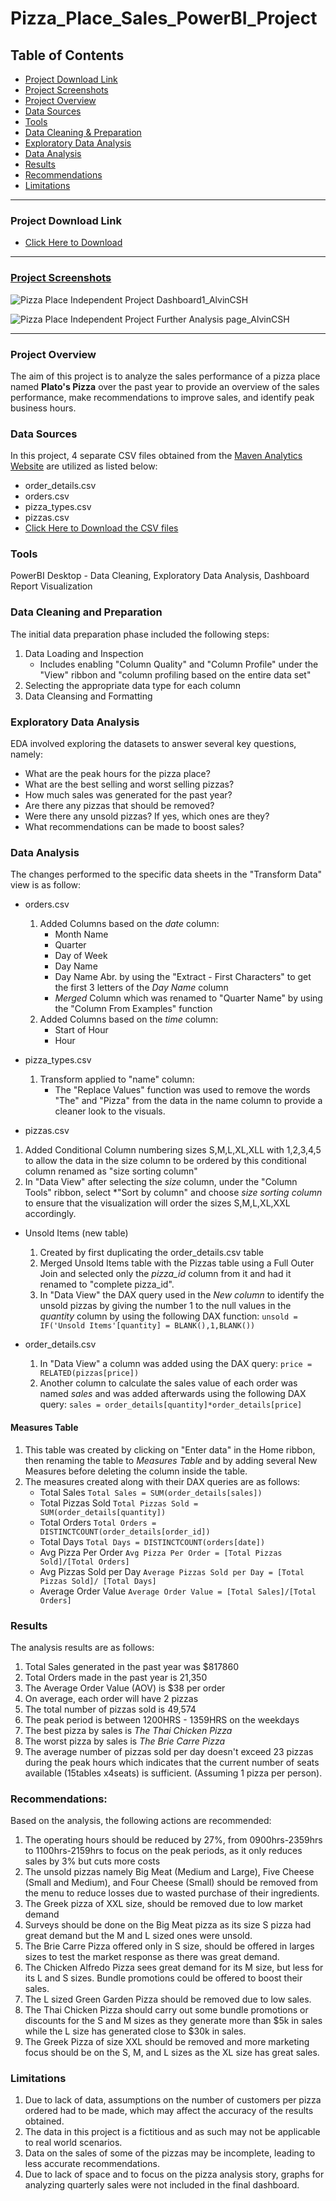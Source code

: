 # Pizza_Place_Sales_PowerBI_Project

## Table of Contents
- [Project Download Link](#project-download-link)
- [Project Screenshots](#project-screenshots)
- [Project Overview](#project-overview)
- [Data Sources](#data-sources)
- [Tools](#tools)
- [Data Cleaning & Preparation](#data-cleaning-and-preparation)
- [Exploratory Data Analysis](#exploratory-data-analysis)
- [Data Analysis](#data-analysis)
- [Results](#results)
- [Recommendations](#recommendations)
- [Limitations](#limitations)

---
### Project Download Link
- [Click Here to Download](https://github.com/alvincsh/Pizza_Place_Sales_PowerBI_Project/blob/main/Project%20and%20screenshots/Pizza%20Place%20Independent%20Project_AlvinCSH.pbix)
---

### <ins>Project Screenshots</ins>
![Pizza Place Independent Project Dashboard1_AlvinCSH](https://github.com/user-attachments/assets/d24c4ef2-d4f9-45d8-9981-57cd8a48660c)

![Pizza Place Independent Project Further Analysis page_AlvinCSH](https://github.com/user-attachments/assets/d1eb0d0b-fc50-49cc-8db0-06529b899f39)


---

### Project Overview

The aim of this project is to analyze the sales performance of a pizza place named **Plato's Pizza** over the past year to provide an overview of the sales performance, make recommendations to improve sales, and identify peak business hours.

### Data Sources

In this project, 4 separate CSV files obtained from the [Maven Analytics Website](https://mavenanalytics.io/data-playground) are utilized as listed below:

- order_details.csv
- orders.csv
- pizza_types.csv
- pizzas.csv
- [Click Here to Download the CSV files](https://github.com/alvincsh/Pizza_Place_Sales_PowerBI_Project/tree/main/pizza_sales%20source%20file%20from%20Maven%20Analytics)



### Tools

PowerBI Desktop - Data Cleaning, Exploratory Data Analysis, Dashboard Report Visualization



### Data Cleaning and Preparation

The initial data preparation phase included the following steps:
1. Data Loading and Inspection
   - Includes enabling "Column Quality" and "Column Profile" under the "View" ribbon and "column profiling based on the entire data set"
2. Selecting the appropriate data type for each column
3. Data Cleansing and Formatting

### Exploratory Data Analysis

EDA involved exploring the datasets to answer several key questions, namely:

- What are the peak hours for the pizza place?
- What are the best selling and worst selling pizzas?
- How much sales was generated for the past year?
- Are there any pizzas that should be removed?
- Were there any unsold pizzas? If yes, which ones are they?
- What recommendations can be made to boost sales?

### Data Analysis

The changes performed to the specific data sheets in the "Transform Data" view is as follow:
- orders.csv
  1. Added Columns based on the *date* column:
     - Month Name
     - Quarter
     - Day of Week
     - Day Name
     - Day Name Abr. by using the "Extract - First Characters" to get the first 3 letters of the *Day Name* column
     - *Merged* Column which was renamed to "Quarter Name" by using the "Column From Examples" function
  2. Added Columns based on the *time* column:
     - Start of Hour
     - Hour

- pizza_types.csv
  1. Transform applied to "name" column:
     - The "Replace Values" function was used to remove the words "The" and "Pizza" from the data in the name column to provide a cleaner look to the visuals.

- pizzas.csv
 1. Added Conditional Column numbering sizes S,M,L,XL,XLL with 1,2,3,4,5 to allow the data in the size column to be ordered by this conditional column renamed as "size sorting column"
 2. In "Data View" after selecting the *size* column, under the "Column Tools" ribbon, select *"Sort by column" and choose *size sorting column* to ensure that the visualization will order the sizes S,M,L,XL,XXL accordingly.

- Unsold Items (new table)
  1. Created by first duplicating the order_details.csv table
  2. Merged Unsold Items table with the Pizzas table using a Full Outer Join and selected only the *pizza_id* column from it and had it renamed to "complete pizza_id".
  3. In "Data View" the DAX query used in the *New column* to identify the unsold pizzas by giving the number 1 to the null values in the *quantity* column by using the following DAX function:
    ``` unsold = IF('Unsold Items'[quantity] = BLANK(),1,BLANK()) ```

- order_details.csv
   1. In "Data View" a column was added using the DAX query:
      ``` price = RELATED(pizzas[price]) ```
   2. Another column to calculate the sales value of each order was named *sales* and was added afterwards using the following DAX query:
      ``` sales = order_details[quantity]*order_details[price] ```
#### Measures Table
  1. This table was created by clicking on "Enter data" in the Home ribbon, then renaming the table to *Measures Table* and by adding several New Measures before deleting the column inside the table.
  2. The measures created along with their DAX queries are as follows:
     - Total Sales ``` Total Sales = SUM(order_details[sales]) ```
     - Total Pizzas Sold ``` Total Pizzas Sold = SUM(order_details[quantity]) ```
     - Total Orders ``` Total Orders = DISTINCTCOUNT(order_details[order_id]) ```
     - Total Days ``` Total Days = DISTINCTCOUNT(orders[date]) ```
     - Avg Pizza Per Order ``` Avg Pizza Per Order = [Total Pizzas Sold]/[Total Orders] ```
     - Avg Pizzas Sold per Day ``` Average Pizzas Sold per Day = [Total Pizzas Sold]/ [Total Days] ```
     - Average Order Value ``` Average Order Value = [Total Sales]/[Total Orders] ```

### Results

The analysis results are as follows:
1. Total Sales generated in the past year was $817860
2. Total Orders made in the past year is 21,350
3. The Average Order Value (AOV) is $38 per order
4. On average, each order will have 2 pizzas
5. The total number of pizzas sold is 49,574
6. The peak period is between 1200HRS - 1359HRS on the weekdays
7. The best pizza by sales is *The Thai Chicken Pizza*
8. The worst pizza by sales is *The Brie Carre Pizza*
9. The average number of pizzas sold per day doesn't exceed 23 pizzas during the peak hours which indicates that the current number of seats available (15tables x4seats) is sufficient. (Assuming 1 pizza per person).


### Recommendations:

Based on the analysis, the following actions are recommended:
1. The operating hours should be reduced by 27%, from 0900hrs-2359hrs to 1100hrs-2159hrs to focus on the peak periods, as it only reduces sales by 3% but cuts more costs
2. The unsold pizzas namely Big Meat (Medium and Large), Five Cheese (Small and Medium), and Four Cheese (Small) should be removed from the menu to reduce losses due to wasted purchase of their ingredients.
3. The Greek pizza of XXL size, should be removed due to low market demand
4. Surveys should be done on the Big Meat pizza as its size S pizza had great demand but the M and L sized ones were unsold.
5. The Brie Carre Pizza offered only in S size, should be offered in larges sizes to test the market response as there was great demand.
6. The Chicken Alfredo Pizza sees great demand for its M size, but less for its L and S sizes. Bundle promotions could be offered to boost their sales.
7. The L sized Green Garden Pizza should be removed due to low sales.
8. The Thai Chicken Pizza should carry out some bundle promotions or discounts for the S and M sizes as they generate more than $5k in sales while the L size has generated close to $30k in sales.
9. The Greek Pizza of size XXL should be removed and more marketing focus should be on the S, M, and L sizes as the XL size has great sales.


### Limitations

1. Due to lack of data, assumptions on the number of customers per pizza ordered had to be made, which may affect the accuracy of the results obtained.
2. The data in this project is a fictitious and as such may not be applicable to real world scenarios.
3. Data on the sales of some of the pizzas may be incomplete, leading to less accurate recommendations.
4. Due to lack of space and to focus on the pizza analysis story, graphs for analyzing quarterly sales were not included in the final dashboard.

